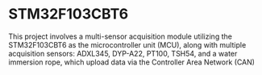 # STM32F103CBT6
This project involves a multi-sensor acquisition module utilizing the STM32F103CBT6 as the microcontroller unit (MCU), along with multiple acquisition sensors: ADXL345, DYP-A22, PT100, TSH54, and a water immersion rope, which upload data via the Controller Area Network (CAN)
